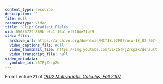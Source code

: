 ```yaml
---
content_type: resource
description: ''
file: null
resourcetype: Video
title: 'Clip: Gradient Fields'
uid: 05035729-869b-e5c1-16a1-ef510de71bf9
video_files:
  archive_url: https://archive.org/download/MIT18.02F07/ocw-18_02-f07-lec21_300k.mp4
  video_captions_file: null
  video_thumbnail_file: https://img.youtube.com/vi/z5TPjZrsp2k/default.jpg
  video_transcript_file: null
video_metadata:
  youtube_id: z5TPjZrsp2k
---
```


From Lecture 21 of [_18.02 Multivariable Calculus, Fall 2007_](/courses/18-02-multivariable-calculus-fall-2007/video_galleries/video-lectures)